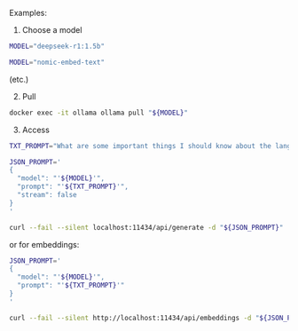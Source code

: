 Examples:

1. Choose a model

```sh
MODEL="deepseek-r1:1.5b"
```

```sh
MODEL="nomic-embed-text"
```

(etc.)

2. Pull

```sh
docker exec -it ollama ollama pull "${MODEL}"
```

3. Access

```sh
TXT_PROMPT="What are some important things I should know about the language before I start to learn Chinese?"

JSON_PROMPT='
{
  "model": "'${MODEL}'",
  "prompt": "'${TXT_PROMPT}'",
  "stream": false
}
'
```

```sh
curl --fail --silent localhost:11434/api/generate -d "${JSON_PROMPT}"
```

or for embeddings:

```sh
JSON_PROMPT='
{
  "model": "'${MODEL}'",
  "prompt": "'${TXT_PROMPT}'"
}
'
```

```sh
curl --fail --silent http://localhost:11434/api/embeddings -d "${JSON_PROMPT}"
```
